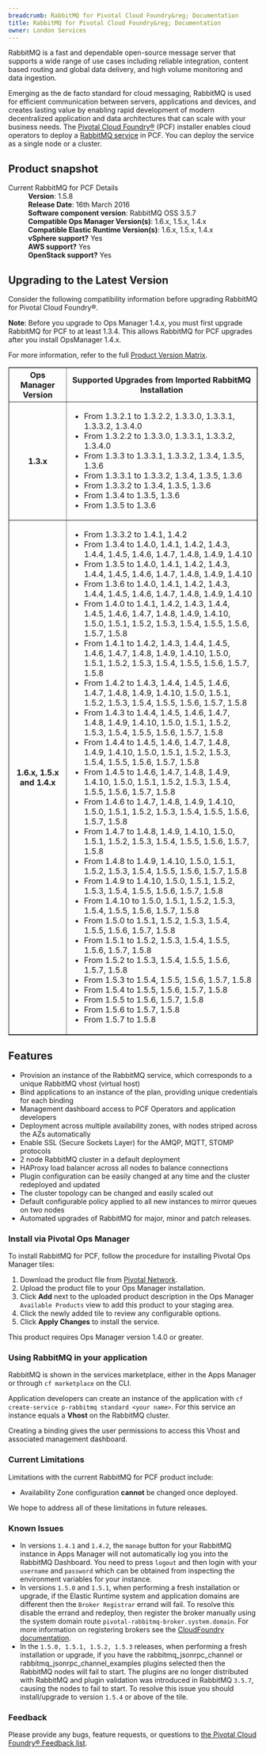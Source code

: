 ```yaml
---
breadcrumb: RabbitMQ for Pivotal Cloud Foundry&reg; Documentation
title: RabbitMQ for Pivotal Cloud Foundry&reg; Documentation
owner: London Services
---
```


RabbitMQ is a fast and dependable open-source message server that supports a wide range of use cases including reliable integration, content based routing and global data delivery, and high volume monitoring and data ingestion.

Emerging as the de facto standard for cloud messaging, RabbitMQ is used for efficient communication between servers, applications and devices, and creates lasting value by enabling rapid development of modern decentralized application and data architectures that can scale with your business needs.
The [Pivotal Cloud Foundry&reg;](https://network.pivotal.io/products/pivotal-cf) (PCF) installer enables cloud operators to deploy a [RabbitMQ service](https://network.pivotal.io/products/pivotal-rabbitmq-service) in PCF. You can deploy the service as a single node or a cluster.

## Product snapshot

<dl>
<dt>Current RabbitMQ for PCF Details</dt>
<dd><strong>Version</strong>: 1.5.8 </dd>
<dd><strong>Release Date</strong>: 16th March 2016</dd>
<dd><strong>Software component version</strong>: RabbitMQ OSS 3.5.7</dd>
<dd><strong>Compatible Ops Manager Version(s)</strong>: 1.6.x, 1.5.x, 1.4.x</dd>
<dd><strong>Compatible Elastic Runtime Version(s)</strong>: 1.6.x, 1.5.x, 1.4.x</dd>
<dd><strong>vSphere support?</strong> Yes</dd>
<dd><strong>AWS support?</strong> Yes</dd>
<dd><strong>OpenStack support?</strong> Yes</dd>
</dl>

## Upgrading to the Latest Version

Consider the following compatibility information before upgrading RabbitMQ for Pivotal Cloud Foundry&reg;.

<p class="note"><strong>Note</strong>: Before you upgrade to Ops Manager 1.4.x, you must first upgrade RabbitMQ for PCF to at least 1.3.4. This allows RabbitMQ for PCF upgrades after you install OpsManager 1.4.x. </p>

For more information, refer to the full [Product Version Matrix](http://docs.pivotal.io/compatibility-matrix.pdf).

<table border="1" class="nice">
<tr>
  <th>Ops Manager Version</th>
  <th>Supported Upgrades from Imported RabbitMQ Installation</th>
</tr>
<tr>
  <th>1.3.x</th>
  <td><ul>
      <li>From 1.3.2.1 to 1.3.2.2, 1.3.3.0, 1.3.3.1, 1.3.3.2, 1.3.4.0</li>
      <li>From 1.3.2.2 to 1.3.3.0, 1.3.3.1, 1.3.3.2, 1.3.4.0</li>
      <li>From 1.3.3 to 1.3.3.1, 1.3.3.2, 1.3.4, 1.3.5, 1.3.6</li>
      <li>From 1.3.3.1 to 1.3.3.2, 1.3.4, 1.3.5, 1.3.6</li>
      <li>From 1.3.3.2 to 1.3.4, 1.3.5, 1.3.6</li>
      <li>From 1.3.4 to 1.3.5, 1.3.6</li>
      <li>From 1.3.5 to 1.3.6</li>
    </ul>
  </td>
</tr>
<tr>
  <th>1.6.x, 1.5.x and 1.4.x</th>
  <td><ul>
      <li>From 1.3.3.2 to 1.4.1, 1.4.2</li>
      <li>From 1.3.4 to 1.4.0, 1.4.1, 1.4.2, 1.4.3, 1.4.4, 1.4.5, 1.4.6, 1.4.7, 1.4.8, 1.4.9, 1.4.10</li>
      <li>From 1.3.5 to 1.4.0, 1.4.1, 1.4.2, 1.4.3, 1.4.4, 1.4.5, 1.4.6, 1.4.7, 1.4.8, 1.4.9, 1.4.10</li>
      <li>From 1.3.6 to 1.4.0, 1.4.1, 1.4.2, 1.4.3, 1.4.4, 1.4.5, 1.4.6, 1.4.7, 1.4.8, 1.4.9, 1.4.10</li>
      <li>From 1.4.0 to 1.4.1, 1.4.2, 1.4.3, 1.4.4, 1.4.5, 1.4.6, 1.4.7, 1.4.8, 1.4.9, 1.4.10, 1.5.0, 1.5.1, 1.5.2, 1.5.3, 1.5.4, 1.5.5, 1.5.6, 1.5.7, 1.5.8</li>
      <li>From 1.4.1 to 1.4.2, 1.4.3, 1.4.4, 1.4.5, 1.4.6, 1.4.7, 1.4.8, 1.4.9, 1.4.10, 1.5.0, 1.5.1, 1.5.2, 1.5.3, 1.5.4, 1.5.5, 1.5.6, 1.5.7, 1.5.8</li>
      <li>From 1.4.2 to 1.4.3, 1.4.4, 1.4.5, 1.4.6, 1.4.7, 1.4.8, 1.4.9, 1.4.10, 1.5.0, 1.5.1, 1.5.2, 1.5.3, 1.5.4, 1.5.5, 1.5.6, 1.5.7, 1.5.8</li>
      <li>From 1.4.3 to 1.4.4, 1.4.5, 1.4.6, 1.4.7, 1.4.8, 1.4.9, 1.4.10, 1.5.0, 1.5.1, 1.5.2, 1.5.3, 1.5.4, 1.5.5, 1.5.6, 1.5.7, 1.5.8</li>
      <li>From 1.4.4 to 1.4.5, 1.4.6, 1.4.7, 1.4.8, 1.4.9, 1.4.10, 1.5.0, 1.5.1, 1.5.2, 1.5.3, 1.5.4, 1.5.5, 1.5.6, 1.5.7, 1.5.8</li>
      <li>From 1.4.5 to 1.4.6, 1.4.7, 1.4.8, 1.4.9, 1.4.10, 1.5.0, 1.5.1, 1.5.2, 1.5.3, 1.5.4, 1.5.5, 1.5.6, 1.5.7, 1.5.8</li>
      <li>From 1.4.6 to 1.4.7, 1.4.8, 1.4.9, 1.4.10, 1.5.0, 1.5.1, 1.5.2, 1.5.3, 1.5.4, 1.5.5, 1.5.6, 1.5.7, 1.5.8</li>
      <li>From 1.4.7 to 1.4.8, 1.4.9, 1.4.10, 1.5.0, 1.5.1, 1.5.2, 1.5.3, 1.5.4, 1.5.5, 1.5.6, 1.5.7, 1.5.8</li>
      <li>From 1.4.8 to 1.4.9, 1.4.10, 1.5.0, 1.5.1, 1.5.2, 1.5.3, 1.5.4, 1.5.5, 1.5.6, 1.5.7, 1.5.8</li>
      <li>From 1.4.9 to 1.4.10, 1.5.0, 1.5.1, 1.5.2, 1.5.3, 1.5.4, 1.5.5, 1.5.6, 1.5.7, 1.5.8</li>
      <li>From 1.4.10 to 1.5.0, 1.5.1, 1.5.2, 1.5.3, 1.5.4, 1.5.5, 1.5.6, 1.5.7, 1.5.8</li>
      <li>From 1.5.0 to 1.5.1, 1.5.2, 1.5.3, 1.5.4, 1.5.5, 1.5.6, 1.5.7, 1.5.8</li>
      <li>From 1.5.1 to 1.5.2, 1.5.3, 1.5.4, 1.5.5, 1.5.6, 1.5.7, 1.5.8</li>
      <li>From 1.5.2 to 1.5.3, 1.5.4, 1.5.5, 1.5.6, 1.5.7, 1.5.8</li>
      <li>From 1.5.3 to 1.5.4, 1.5.5, 1.5.6, 1.5.7, 1.5.8</li>
      <li>From 1.5.4 to 1.5.5, 1.5.6, 1.5.7, 1.5.8</li>
      <li>From 1.5.5 to 1.5.6, 1.5.7, 1.5.8</li>
      <li>From 1.5.6 to 1.5.7, 1.5.8</li>
      <li>From 1.5.7 to 1.5.8</li>
    </ul>
  </td>
</tr>
</table>


## Features

* Provision an instance of the RabbitMQ service, which corresponds to a unique RabbitMQ vhost (virtual host)
* Bind applications to an instance of the plan, providing unique credentials for each binding
* Management dashboard access to PCF Operators and application developers
* Deployment across multiple availability zones, with nodes striped across the AZs automatically
* Enable SSL (Secure Sockets Layer) for the AMQP, MQTT, STOMP protocols
* 2 node RabbitMQ cluster in a default deployment
* HAProxy load balancer across all nodes to balance connections
* Plugin configuration can be easily changed at any time and the cluster redeployed and updated
* The cluster topology can be changed and easily scaled out
* Default configurable policy applied to all new instances to mirror queues on two nodes
* Automated upgrades of RabbitMQ for major, minor and patch releases.

### Install via Pivotal Ops Manager

To install RabbitMQ for PCF, follow the procedure for installing Pivotal Ops Manager tiles:

1. Download the product file from [Pivotal Network](https://network.pivotal.io/).
1. Upload the product file to your Ops Manager installation.
1. Click **Add** next to the uploaded product description in the Ops Manager `Available Products` view to add this product to your staging area.
1. Click the newly added tile to review any configurable options.
1. Click **Apply Changes** to install the service.

This product requires Ops Manager version 1.4.0 or greater.

### Using RabbitMQ in your application

RabbitMQ is shown in the services marketplace, either in the Apps Manager or
through `cf marketplace` on the CLI.

Application developers can create an instance of the application with `cf create-service p-rabbitmq standard <your name>`.
For this service an instance equals a **Vhost** on the RabbitMQ cluster.

Creating a binding gives the user permissions to access this Vhost and associated management dashboard.

### Current Limitations
Limitations with the current RabbitMQ for PCF product include:

* Availability Zone configuration **cannot** be changed once deployed.

We hope to address all of these limitations in future releases.

### Known Issues

* In versions `1.4.1` and `1.4.2`, the `manage` button for your RabbitMQ instance in Apps Manager will not automatically log you into the RabbitMQ Dashboard. You need to press `logout` and then login with your `username` and `password` which can be obtained from inspecting the environment variables for your instance.
* In versions `1.5.0` and `1.5.1`, when performing a fresh installation or upgrade, if the Elastic Runtime system and application domains are different then the `Broker Registrar` errand will fail. To resolve this disable the errand and redeploy, then register the broker manually using the system domain route `pivotal-rabbitmq-broker.system.domain`. For more information on registering brokers see the [CloudFoundry documentation](http://docs.cloudfoundry.org/services/managing-service-brokers.html).
* In the `1.5.0, 1.5.1, 1.5.2, 1.5.3` releases, when performing a fresh installation or upgrade, if you have the rabbitmq\_jsonrpc\_channel or rabbitmq\_jsonrpc\_channel_examples plugins selected then the RabbitMQ nodes will fail to start. The plugins are no longer distributed with RabbitMQ and plugin validation was introduced in RabbitMQ `3.5.7`, causing the nodes to fail to start. To resolve this issue you should install/upgrade to version `1.5.4` or above of the tile.

### Feedback
Please provide any bugs, feature requests, or questions to [the Pivotal Cloud Foundry&reg; Feedback list](mailto:pivotal-cf-feedback@pivotal.io).
